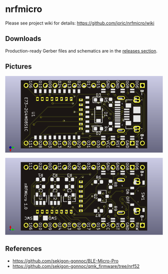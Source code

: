 # nrfmicro

Please see project wiki for details: https://github.com/joric/nrfmicro/wiki

## Downloads

Production-ready Gerber files and schematics are in the [releases section](https://github.com/joric/nrfmicro/releases).

## Pictures

![](hardware/front.png)

![](hardware/back.png)

## References

* https://github.com/sekigon-gonnoc/BLE-Micro-Pro
* https://github.com/sekigon-gonnoc/qmk_firmware/tree/nrf52



